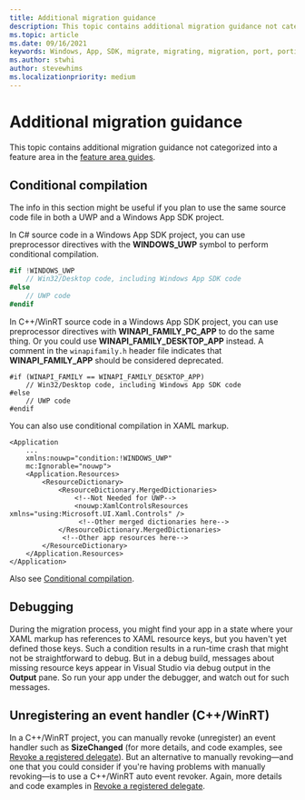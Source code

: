 ```yaml
---
title: Additional migration guidance
description: This topic contains additional migration guidance not categorized into a feature area in the [feature area guides](feature-area-guides-ovw.md).
ms.topic: article
ms.date: 09/16/2021
keywords: Windows, App, SDK, migrate, migrating, migration, port, porting
ms.author: stwhi
author: stevewhims
ms.localizationpriority: medium
---
```


# Additional migration guidance

This topic contains additional migration guidance not categorized into a feature area in the [feature area guides](guides/feature-area-guides-ovw.md).

## Conditional compilation

The info in this section might be useful if you plan to use the same source code file in both a UWP and a Windows App SDK project.

In C# source code in a Windows App SDK project, you can use preprocessor directives with the **WINDOWS_UWP** symbol to perform conditional compilation.

```csharp
#if !WINDOWS_UWP
    // Win32/Desktop code, including Windows App SDK code
#else
    // UWP code
#endif
```

In C++/WinRT source code in a Windows App SDK project, you can use preprocessor directives with **WINAPI_FAMILY_PC_APP** to do the same thing. Or you could use **WINAPI_FAMILY_DESKTOP_APP** instead. A comment in the `winapifamily.h` header file indicates that **WINAPI_FAMILY_APP** should be considered deprecated.

```cppwinrt
#if (WINAPI_FAMILY == WINAPI_FAMILY_DESKTOP_APP)
    // Win32/Desktop code, including Windows App SDK code
#else
    // UWP code
#endif
```

You can also use conditional compilation in XAML markup.

```xaml
<Application
    ...
    xmlns:nouwp="condition:!WINDOWS_UWP"
    mc:Ignorable="nouwp">
    <Application.Resources>
        <ResourceDictionary>
            <ResourceDictionary.MergedDictionaries>
                <!--Not Needed for UWP-->
                <nouwp:XamlControlsResources xmlns="using:Microsoft.UI.Xaml.Controls" />
                 <!--Other merged dictionaries here--> 
            </ResourceDictionary.MergedDictionaries>
             <!--Other app resources here--> 
        </ResourceDictionary>
    </Application.Resources>
</Application>
```

Also see [Conditional compilation](/windows/apps/desktop/modernize/desktop-to-uwp-enhance#conditional-compilation).

## Debugging

During the migration process, you might find your app in a state where your XAML markup has references to XAML resource keys, but you haven't yet defined those keys. Such a condition results in a run-time crash that might not be straightforward to debug. But in a debug build, messages about missing resource keys appear in Visual Studio via debug output in the **Output** pane. So run your app under the debugger, and watch out for such messages.

## Unregistering an event handler (C++/WinRT)

In a C++/WinRT project, you can manually revoke (unregister) an event handler such as **SizeChanged** (for more details, and code examples, see [Revoke a registered delegate](/windows/uwp/cpp-and-winrt-apis/handle-events#revoke-a-registered-delegate)). But an alternative to manually revoking&mdash;and one that you could consider if you're having problems with manually revoking&mdash;is to use a C++/WinRT auto event revoker. Again, more details and code examples in [Revoke a registered delegate](/windows/uwp/cpp-and-winrt-apis/handle-events#revoke-a-registered-delegate).
